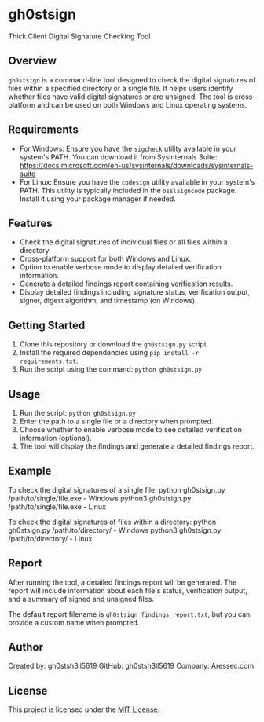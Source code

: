 # gh0stsign
Thick Client Digital Signature Checking Tool

## Overview

`gh0stsign` is a command-line tool designed to check the digital signatures of files within a specified directory or a single file. It helps users identify whether files have valid digital signatures or are unsigned. The tool is cross-platform and can be used on both Windows and Linux operating systems.

## Requirements
- For Windows: Ensure you have the `sigcheck` utility available in your system's PATH. You can download it from Sysinternals Suite: https://docs.microsoft.com/en-us/sysinternals/downloads/sysinternals-suite
- For Linux: Ensure you have the `codesign` utility available in your system's PATH. This utility is typically included in the `osslsigncode` package. Install it using your package manager if needed.


## Features

- Check the digital signatures of individual files or all files within a directory.
- Cross-platform support for both Windows and Linux.
- Option to enable verbose mode to display detailed verification information.
- Generate a detailed findings report containing verification results.
- Display detailed findings including signature status, verification output, signer, digest algorithm, and timestamp (on Windows).

## Getting Started

1. Clone this repository or download the `gh0stsign.py` script.
2. Install the required dependencies using `pip install -r requirements.txt`.
3. Run the script using the command: `python gh0stsign.py`

## Usage

1. Run the script: `python gh0stsign.py`
2. Enter the path to a single file or a directory when prompted.
3. Choose whether to enable verbose mode to see detailed verification information (optional).
4. The tool will display the findings and generate a detailed findings report.

## Example

To check the digital signatures of a single file:
python gh0stsign.py /path/to/single/file.exe - Windows
python3 gh0stsign.py /path/to/single/file.exe - Linux

To check the digital signatures of files within a directory:
python gh0stsign.py /path/to/directory/ - Windows
python3 gh0stsign.py /path/to/directory/ - Linux


## Report

After running the tool, a detailed findings report will be generated. The report will include information about each file's status, verification output, and a summary of signed and unsigned files.

The default report filename is `gh0stsign_findings_report.txt`, but you can provide a custom name when prompted.

## Author

Created by: gh0stsh3ll5619
GitHub: gh0stsh3ll5619
Company: Aressec.com

## License

This project is licensed under the [MIT License](LICENSE).
